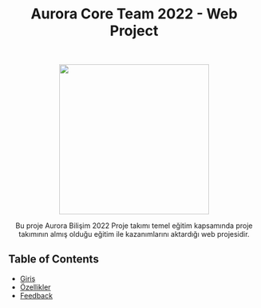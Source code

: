 <h1 align="center"> Aurora Core Team 2022 - Web Project </h1> <br>
<p align="center">
    <img alt="" title="" src="https://i.hizliresim.com/3l8b729.png" width="300">
  </a>
</p>

<p align="center">
Bu proje Aurora Bilişim 2022 Proje takımı temel eğitim kapsamında proje takımının almış olduğu eğitim ile kazanımlarını aktardığı web projesidir.
</p>



## Table of Contents

- [Giriş](#giriş)
- [Özellikler](#özellikler)
- [Feedback](#feedback)